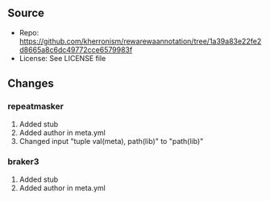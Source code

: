## Source

- Repo: https://github.com/kherronism/rewarewaannotation/tree/1a39a83e22fe2d8665a8c6dc49772cce6579983f
- License: See LICENSE file

## Changes

### repeatmasker

1. Added stub
2. Added author in meta.yml
3. Changed input "tuple val(meta), path(lib)" to "path(lib)"

### braker3

1. Added stub
2. Added author in meta.yml
